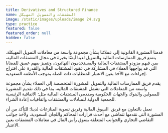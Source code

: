 ```yaml
---
title: Derivatives and Structured Finance
name: المشتقات والتمويل المهيكل
image: /static/images/uploads/image 24.svg
type: practice
featured: false
featured_order: null
hidden: false
---
```

قدمنا المشورة القانونية إلى عملائنا بشأن مجموعة واسعة من معاملات التمويل المهيكلة. يتمتع فريق الممارسات المالية والتمويل لدينا أيضًا بخبرة في مجال المشتقات المالية، بمن فيهم مزودو المشتقات المالية والمستخدمون النهائيون، ونتميز بفهم عميق للقضايا التي قد يواجهها العملاء في المشاركة في عقود المشتقات المالية والقدرة على اقتراح إجراءات مع الأخذ بعين الاعتبار المتطلبات ذات الصلة بموجب الأنظمة السعودية.

يقدم فريق الممارسات المالية والتمويل المشورة المتخصصة إلى العملاء بشأن مجموعة واسعة من المعاملات التي تشمل المشتقات المالية، بما في ذلك تقديم المشورة للممولين والبنوك والجهات الحكومية ومقدمي المشتقات المالية مثل: الاتفاقية الرئيسية للجمعية الدولية للمبادلات والمشتقات واتفاقيات إعادة الشراء.

نعمل بالتعاون مع فريق  السوق المالية وفريق تسوية المنازعات لدينا؛ للتأكد من أن المشورة التي نقدمها تتماشى مع أحدث قرارات المحاكم واللجان السعودية، ولأخذ جوانب التقاضي التجاري والجوانب المتعلقة بسوق رأس المال في معاملات المشتقات بعين الاعتبار.
